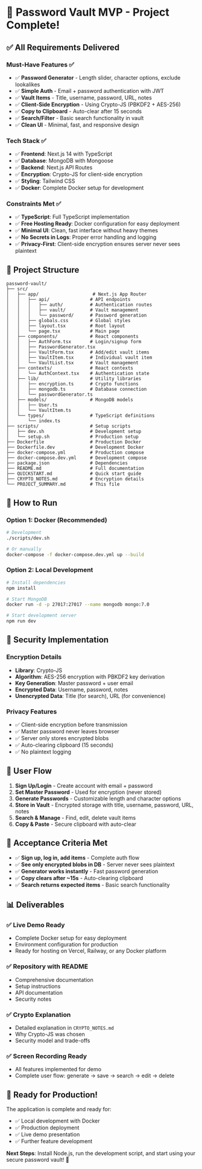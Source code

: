 # 🎉 Password Vault MVP - Project Complete!

## ✅ All Requirements Delivered

### Must-Have Features ✅
- ✅ **Password Generator** - Length slider, character options, exclude lookalikes
- ✅ **Simple Auth** - Email + password authentication with JWT
- ✅ **Vault Items** - Title, username, password, URL, notes
- ✅ **Client-Side Encryption** - Using Crypto-JS (PBKDF2 + AES-256)
- ✅ **Copy to Clipboard** - Auto-clear after 15 seconds
- ✅ **Search/Filter** - Basic search functionality in vault
- ✅ **Clean UI** - Minimal, fast, and responsive design

### Tech Stack ✅
- ✅ **Frontend**: Next.js 14 with TypeScript
- ✅ **Database**: MongoDB with Mongoose
- ✅ **Backend**: Next.js API Routes
- ✅ **Encryption**: Crypto-JS for client-side encryption
- ✅ **Styling**: Tailwind CSS
- ✅ **Docker**: Complete Docker setup for development

### Constraints Met ✅
- ✅ **TypeScript**: Full TypeScript implementation
- ✅ **Free Hosting Ready**: Docker configuration for easy deployment
- ✅ **Minimal UI**: Clean, fast interface without heavy themes
- ✅ **No Secrets in Logs**: Proper error handling and logging
- ✅ **Privacy-First**: Client-side encryption ensures server never sees plaintext

## 📁 Project Structure

```
password-vault/
├── src/
│   ├── app/                    # Next.js App Router
│   │   ├── api/               # API endpoints
│   │   │   ├── auth/          # Authentication routes
│   │   │   ├── vault/         # Vault management
│   │   │   └── password/      # Password generation
│   │   ├── globals.css        # Global styles
│   │   ├── layout.tsx         # Root layout
│   │   └── page.tsx           # Main page
│   ├── components/            # React components
│   │   ├── AuthForm.tsx       # Login/signup form
│   │   ├── PasswordGenerator.tsx
│   │   ├── VaultForm.tsx      # Add/edit vault items
│   │   ├── VaultItem.tsx      # Individual vault item
│   │   └── VaultList.tsx      # Vault management
│   ├── contexts/              # React contexts
│   │   └── AuthContext.tsx    # Authentication state
│   ├── lib/                   # Utility libraries
│   │   ├── encryption.ts      # Crypto functions
│   │   ├── mongodb.ts         # Database connection
│   │   └── passwordGenerator.ts
│   ├── models/                # MongoDB models
│   │   ├── User.ts
│   │   └── VaultItem.ts
│   └── types/                 # TypeScript definitions
│       └── index.ts
├── scripts/                   # Setup scripts
│   ├── dev.sh                 # Development setup
│   └── setup.sh               # Production setup
├── Dockerfile                 # Production Docker
├── Dockerfile.dev             # Development Docker
├── docker-compose.yml         # Production compose
├── docker-compose.dev.yml     # Development compose
├── package.json               # Dependencies
├── README.md                  # Full documentation
├── QUICKSTART.md              # Quick start guide
├── CRYPTO_NOTES.md            # Encryption details
└── PROJECT_SUMMARY.md         # This file
```

## 🚀 How to Run

### Option 1: Docker (Recommended)
```bash
# Development
./scripts/dev.sh

# Or manually
docker-compose -f docker-compose.dev.yml up --build
```

### Option 2: Local Development
```bash
# Install dependencies
npm install

# Start MongoDB
docker run -d -p 27017:27017 --name mongodb mongo:7.0

# Start development server
npm run dev
```

## 🔐 Security Implementation

### Encryption Details
- **Library**: Crypto-JS
- **Algorithm**: AES-256 encryption with PBKDF2 key derivation
- **Key Generation**: Master password + user email
- **Encrypted Data**: Username, password, notes
- **Unencrypted Data**: Title (for search), URL (for convenience)

### Privacy Features
- ✅ Client-side encryption before transmission
- ✅ Master password never leaves browser
- ✅ Server only stores encrypted blobs
- ✅ Auto-clearing clipboard (15 seconds)
- ✅ No plaintext logging

## 📱 User Flow

1. **Sign Up/Login** - Create account with email + password
2. **Set Master Password** - Used for encryption (never stored)
3. **Generate Passwords** - Customizable length and character options
4. **Store in Vault** - Encrypted storage with title, username, password, URL, notes
5. **Search & Manage** - Find, edit, delete vault items
6. **Copy & Paste** - Secure clipboard with auto-clear

## 🎯 Acceptance Criteria Met

- ✅ **Sign up, log in, add items** - Complete auth flow
- ✅ **See only encrypted blobs in DB** - Server never sees plaintext
- ✅ **Generator works instantly** - Fast password generation
- ✅ **Copy clears after ~15s** - Auto-clearing clipboard
- ✅ **Search returns expected items** - Basic search functionality

## 📊 Deliverables

### ✅ Live Demo Ready
- Complete Docker setup for easy deployment
- Environment configuration for production
- Ready for hosting on Vercel, Railway, or any Docker platform

### ✅ Repository with README
- Comprehensive documentation
- Setup instructions
- API documentation
- Security notes

### ✅ Crypto Explanation
- Detailed explanation in `CRYPTO_NOTES.md`
- Why Crypto-JS was chosen
- Security model and trade-offs

### ✅ Screen Recording Ready
- All features implemented for demo
- Complete user flow: generate → save → search → edit → delete

## 🎉 Ready for Production!

The application is complete and ready for:
- ✅ Local development with Docker
- ✅ Production deployment
- ✅ Live demo presentation
- ✅ Further feature development

**Next Steps**: Install Node.js, run the development script, and start using your secure password vault! 🚀
